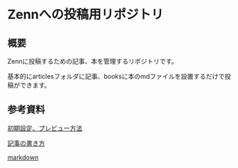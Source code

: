# Zennへの投稿用リポジトリ

## 概要
Zennに投稿するための記事、本を管理するリポジトリです。

基本的にarticlesフォルダに記事、booksに本のmdファイルを設置するだけで投稿ができます。

## 参考資料
[初期設定、プレビュー方法](https://zenn.dev/zenn/articles/install-zenn-cli)

[記事の書き方](https://zenn.dev/zenn/articles/zenn-cli-guide)

[markdown](https://zenn.dev/zenn/articles/markdown-guide)

